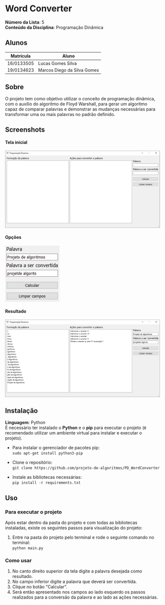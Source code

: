 # Word Converter

**Número da Lista**: 5<br>
**Conteúdo da Disciplina**: Programação Dinâmica<br>

## Alunos
|Matrícula | Aluno |
| -- | -- |
| 16/0133505  |  Lucas Gomes Silva |
| 19/0134623  |  Marcos Diego da Silva Gomes |

## Sobre 
O projeto tem como objetivo utilizar o conceito de programação dinâmica, com o auxílio do algoritmo de Floyd Warshall, para gerar um algoritmo capaz de comparar palavras e demonstrar as mudanças necessárias para transformar uma ou mais palavras no padrão definido.

## Screenshots
#### Tela inicial
![initial_screen](images/initial_screen.png)
#### Opções
![options](images/options.png)
#### Resultado
![result](images/result.png)

## Instalação 
**Linguagem**: Python<br>
É necessário ter instalado o **Python** e o **pip** para executar o projeto (é recomendado utilizar um ambiente virtual para instalar e executar o projeto).

- Para instalar o gerenciador de pacotes pip:<br>
    ``` sudo apt-get install python3-pip ```
    
- Clone o repositório:<br>
    ``` git clone https://github.com/projeto-de-algoritmos/PD_WordConverter ```

- Instale as bibliotecas necessárias:<br>
    ``` pip install -r requirements.txt ```

## Uso 
### Para executar o projeto
Após estar dentro da pasta do projeto e com todas as bibliotecas instaladas, existe os seguintes passos para visualização do projeto: <br>
1. Entre na pasta do projeto pelo terminal e rode o seguinte comando no terminal: <br>
    ``` python main.py ```

### Como usar
1. No canto direito superior da tela digite a palavra desejada como resultado.
2. No campo inferior digite a palavra que deverá ser convertida.
3. Clique no botão "Calcular".
4. Será então apresentado nos campos ao lado esquerdo os passos realizados para a conversão da palavra e ao lado as ações necessárias.



